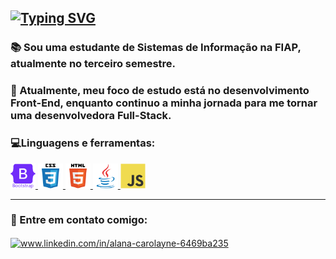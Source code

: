 
 <h2> <a href="https://git.io/typing-svg"><img src="https://readme-typing-svg.herokuapp.com?font=Electrolize&weight=900&size=35&duration=6000&pause=1000&color=6A009A&random=false&width=435&lines=Ol%C3%A1!+Sou+a+Alana." alt="Typing SVG" /></a> </h2>

<h3> 📚 Sou uma estudante de Sistemas de Informação na FIAP, atualmente no terceiro semestre.</h3> 

<h3>🚀 Atualmente, meu foco de estudo está no desenvolvimento Front-End, enquanto continuo a minha jornada para me tornar uma desenvolvedora Full-Stack. </h3>
<h3 align="left">💻Linguagens e ferramentas:</h3>
<p align="left"> <a href="https://getbootstrap.com" target="_blank" rel="noreferrer"> <img src="https://raw.githubusercontent.com/devicons/devicon/master/icons/bootstrap/bootstrap-plain-wordmark.svg" alt="bootstrap" width="40" height="40"/> </a> <a href="https://www.w3schools.com/css/" target="_blank" rel="noreferrer"> <img src="https://raw.githubusercontent.com/devicons/devicon/master/icons/css3/css3-original-wordmark.svg" alt="css3" width="40" height="40"/> </a> <a href="https://www.w3.org/html/" target="_blank" rel="noreferrer"> <img src="https://raw.githubusercontent.com/devicons/devicon/master/icons/html5/html5-original-wordmark.svg" alt="html5" width="40" height="40"/> </a> <a href="https://www.java.com" target="_blank" rel="noreferrer"> <img src="https://raw.githubusercontent.com/devicons/devicon/master/icons/java/java-original.svg" alt="java" width="40" height="40"/> </a> <a href="https://developer.mozilla.org/en-US/docs/Web/JavaScript" target="_blank" rel="noreferrer"> <img src="https://raw.githubusercontent.com/devicons/devicon/master/icons/javascript/javascript-original.svg" alt="javascript" width="40" height="40"/> </a> </p>

<hr>
<h3 align="left">📧 Entre em contato comigo: </h3>
<p align="left">
<a href="https://www.linkedin.com/in/alana-siqueira-6469ba235" target="blank"><img align="center" src="https://raw.githubusercontent.com/rahuldkjain/github-profile-readme-generator/master/src/images/icons/Social/linked-in-alt.svg" alt="www.linkedin.com/in/alana-carolayne-6469ba235" height="30" width="40" /></a>

</p>
